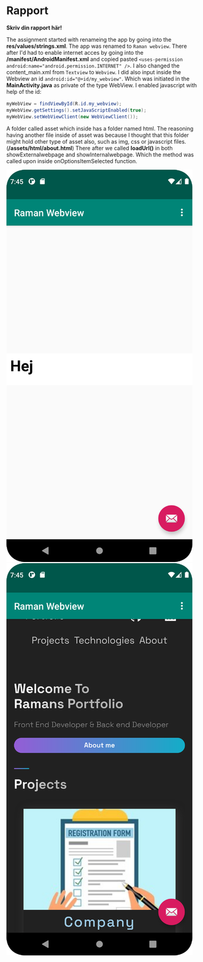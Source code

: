 
# Rapport

**Skriv din rapport här!**

The assignment started with renameing the app by going into the **res/values/strings.xml**. The app was renamed to `Raman webview`.
There after I'd had to enable internet acces by going into the **/manifest/AndroidManifest.xml** and copied pasted `<uses-permission android:name="android.permission.INTERNET" />`.
I also changed the content_main.xml from `Textview` to `Webview`. I did also input inside the Webview an id `android:id="@+id/my_webview"`. Which was initiated in the **MainActivity.java** as private of the type WebView.
I enabled javascript with help of the id:

```java
myWebView = findViewById(R.id.my_webview);
myWebView.getSettings().setJavaScriptEnabled(true);
myWebView.setWebViewClient(new WebViewClient());
```

A folder called asset which inside has a folder named html. The reasoning having another file inside of asset was because I thought that this folder might hold other type of asset also, such as img, css or javascript files. (**/assets/html/about.html**)
There after we called **loadUrl()** in both showExternalwebpage and showInternalwebpage. Which the method was called upon inside onOptionsItemSelected function. 


![](internalscrenshot.png)
![](externalscreenshot.png)

